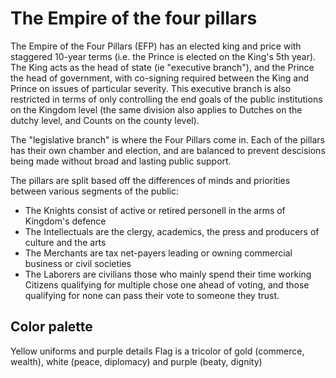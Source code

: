 # The Empire of the four pillars

The Empire of the Four Pillars (EFP) has an elected king and price with staggered 10-year terms (i.e. the Prince is elected on the King's 5th year). The King acts as the head of state (ie "executive branch"), and the Prince the head of government, with co-signing required between the King and Prince on issues of particular severity. This executive branch is also restricted in terms of only controlling the end goals of the public institutions on the Kingdom level (the same division also applies to Dutches on the dutchy level, and Counts on the county level).

The "legislative branch" is where the Four Pillars come in. Each of the pillars has their own chamber and election, and are balanced to prevent descisions being made without broad and lasting public support.

The pillars are split based off the differences of minds and priorities between various segments of the public:

- The Knights consist of active or retired personell in the arms of Kingdom's defence
- The Intellectuals are the clergy, academics, the press and producers of culture and the arts
- The Merchants are tax net-payers leading or owning commercial business or civil societies
- The Laborers are civilians those who mainly spend their time working
Citizens qualifying for multiple chose one ahead of voting, and those qualifying for none can pass their vote to someone they trust.

## Color palette

Yellow uniforms and purple details
Flag is a tricolor of gold (commerce, wealth), white (peace, diplomacy) and purple (beaty, dignity)